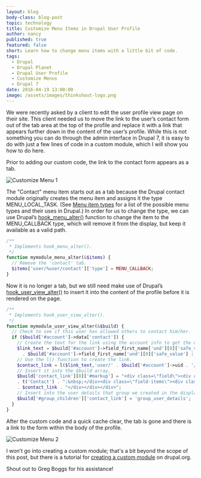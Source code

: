 ```yaml
---
layout: blog
body-class: blog-post
topic: technology
title: Customize Menu Items in Drupal User Profile
author: nancy
published: true
featured: false
short: Learn how to change menu items with a little bit of code.
tags:
  - Drupal
  - Drupal Planet
  - Drupal User Profile
  - Customize Menus
  - Drupal 7
date: 2016-04-19 13:00:00
image: /assets/images/thinkshout-logo.png
---
```


We were recently asked by a client to edit the user profile view page on their site. This client needed us to move the link to the user’s contact form out of the tab area at the top of the profile and replace it with a link that appears further down in the content of the user’s profile. While this is not something you can do through the admin interface in Drupal 7, it is easy to do with just a few lines of code in a custom module, which I will show you how to do here.

Prior to adding our custom code, the link to the contact form appears as a tab. 

![Customize Menu 1](/assets/images/blog/custom-menu-1.png)

The "Contact" menu item starts out as a tab because the Drupal contact module originally creates the menu item and assigns it the type MENU_LOCAL_TASK. (See [Menu item types](https://api.drupal.org/api/drupal/includes!menu.inc/group/menu_item_types/7) for a list of the possible menu types and their uses in Drupal.) In order for us to change the type, we can use Drupal’s [hook_menu_alter()](https://api.drupal.org/api/drupal/modules%21system%21system.api.php/function/hook_menu_alter/7) function to change the item to the MENU_CALLBACK type, which will remove it from the display, but keep it available as a valid path. 

~~~php
/**
 * Implements hook_menu_alter().
 */
function mymodule_menu_alter(&$items) {
  // Remove the 'contact' tab.
  $items['user/%user/contact']['type'] = MENU_CALLBACK;
}
~~~

Now it is no longer a tab, but we still need make use of Drupal’s [hook_user_view_alter()](https://api.drupal.org/api/drupal/modules%21user%21user.api.php/function/hook_user_view_alter/7) to insert it into the content of the profile before it is rendered on the page.  

~~~php
/**
 * Implements hook_user_view_alter().
 */
function mymodule_user_view_alter(&$build) {
  // Check to see if this user has allowed others to contact him/her.
  if ($build['#account']->data['contact']) {
    // Create the text for the link using the account info to get the user’s first name.
    $link_text = $build['#account']->field_first_name['und'][0]['safe_value'] ? "email "
      . $build['#account']->field_first_name['und'][0]['safe_value'] : "email";
    // Use the l() function to create the link.
    $contact_link = l($link_text,'user/' . $build['#account']->uid . '/contact');
    // Insert it into the $build array.
    $build['contact_link'][0]['#markup'] = "<div class=\"field\"><div class=\"field-label\">" 
    . t('Contact') . ":&nbsp;</div><div class=\"field-items\"><div class=\"field-item even\">"
    . $contact_link . "</div></div></div>";
    // Insert into the user details that group we created in the display mode in admin interface.
    $build['#group_children']['contact_link'] = 'group_user_details';
  }
}
~~~

After the custom code and a quick cache clear, the tab is gone and there is a link to the form within the body of the profile.

![Customize Menu 2](/assets/images/blog/custom-menu-2.png)

I won’t go into creating a custom module; that's a bit beyond the scope of this post, but there is a tutorial for [creating a custom module](https://www.drupal.org/node/1074360) on drupal.org.

Shout out to Greg Boggs for his assistance!

